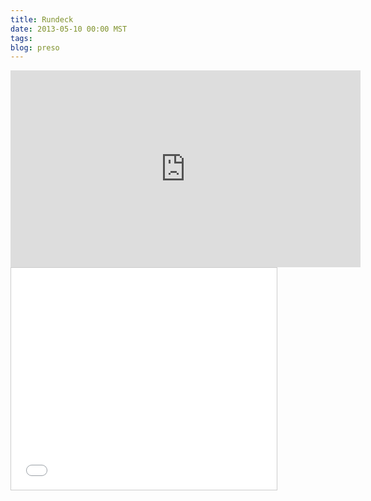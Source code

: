 ```yaml
---
title: Rundeck
date: 2013-05-10 00:00 MST
tags:
blog: preso
---
```

<iframe width="560" height="315" src="https://www.youtube.com/embed/fW5nZd98m_Q" frameborder="0" allowfullscreen></iframe>
<iframe src="//www.slideshare.net/slideshow/embed_code/key/Bu6aT8NxAJ2eIp" width="425" height="355" frameborder="0" marginwidth="0" marginheight="0" scrolling="no" style="border:1px solid #CCC; border-width:1px; margin-bottom:5px; max-width: 100%;" allowfullscreen> </iframe> 
